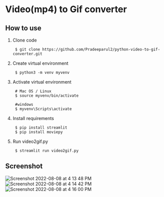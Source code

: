 # Video(mp4) to Gif converter

## How to use 

1. Clone code

		$ git clone https://github.com/Pradeeparul2/python-video-to-gif-converter.git
		
2. Create virtual environment

		$ python3 -m venv myvenv
		
3. Activate virtual environment

		# Mac OS / Linux
		$ source myvenv/bin/activate
		
		#windows
		$ myvenv\Scripts\activate
		

3. Install requirements

		$ pip install streamlit
		$ pip install moviepy
		
4. Run video2gif.py

		$ streamlit run video2gif.py
		
## Screenshot 

![Screenshot 2022-08-08 at 4 13 48 PM](https://user-images.githubusercontent.com/40915147/183400660-652267b0-31b9-44c7-ab9c-309cf2340645.png)
![Screenshot 2022-08-08 at 4 14 42 PM](https://user-images.githubusercontent.com/40915147/183400775-3a5ac8c5-58ed-4e62-95e4-c85c547ffdde.png)
![Screenshot 2022-08-08 at 4 16 00 PM](https://user-images.githubusercontent.com/40915147/183400956-838179b8-8c7d-48f7-a23d-8a6ed37432db.png)

